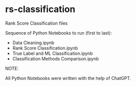 # rs-classification
Rank Score Classification files

Sequence of Python Notebooks to run (first to last):

- Data Cleaning.ipynb
- Rank Score Classification.ipynb
- True Label and ML Classification.ipynb
- Classification Methods Comparison.ipynb

NOTE:

All Python Notebooks were written with the help of ChatGPT.
